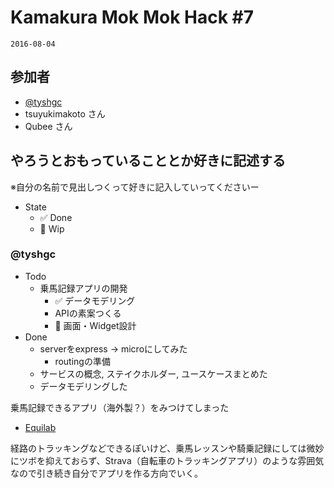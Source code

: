 # Kamakura Mok Mok Hack #7

`2016-08-04`

## 参加者

- [@tyshgc](http://twitter.com/tyshgc)
- tsuyukimakoto さん
- Qubee さん

## やろうとおもっていることとか好きに記述する
※自分の名前で見出しつくって好きに記入していってくださいー

- State
  - ✅ Done
  - 🚧 Wip

### @tyshgc

- Todo
  - 乗馬記録アプリの開発
    - ✅ データモデリング
    - APIの素案つくる
    - 🚧 画面・Widget設計
- Done
  - serverをexpress -> microにしてみた
    - routingの準備
  - サービスの概念, ステイクホルダー, ユースケースまとめた
  - データモデリングした

乗馬記録できるアプリ（海外製？）をみつけてしまった
- [Equilab](https://t.co/q4m2Cu8kLc)

経路のトラッキングなどできるぽいけど、乗馬レッスンや騎乗記録にしては微妙にツボを抑えておらず、Strava（自転車のトラッキングアプリ）のような雰囲気なので引き続き自分でアプリを作る方向でいく。
